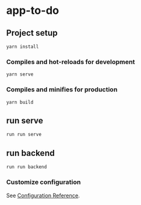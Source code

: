 # app-to-do

## Project setup
```
yarn install
```

### Compiles and hot-reloads for development
```
yarn serve
```

### Compiles and minifies for production
```
yarn build
```

## run serve
```
run run serve
```

## run backend
```
run run backend
```
### Customize configuration
See [Configuration Reference](https://cli.vuejs.org/config/).
